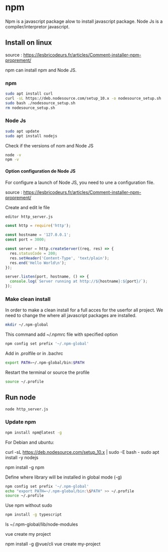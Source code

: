# npm

Npm is a javascript package alow to install javascript package.
Node Js is a compiler/interpretor javascript.



## Install on linux

source : https://lesbricodeurs.fr/articles/Comment-installer-npm-proprement/

npm can install npm and Node JS.

### npm
```bash
sudo apt install curl
curl -sL https://deb.nodesource.com/setup_10.x -o nodesource_setup.sh
sudo bash ./nodesource_setup.sh
rm nodesource_setup.sh
```

### Node Js
```bash
sudo apt update
sudo apt install nodejs
```

Check if the versions of nom and Node JS

```bash
node -v
npm -v
```

#### Option configuration de Node JS

For configure a launch of Node JS, you need to une a configuration file.


source : https://lesbricodeurs.fr/articles/Comment-installer-npm-proprement/

Create and edit le file
```bash
editor http_server.js
```

```javascript
const http = require('http');

const hostname = '127.0.0.1';
const port = 3000;

const server = http.createServer((req, res) => {
  res.statusCode = 200;
  res.setHeader('Content-Type', 'text/plain');
  res.end('Hello World\n');
});

server.listen(port, hostname, () => {
  console.log(`Server running at http://${hostname}:${port}/`);
});
```


### Make clean install

In order to make a clean install for a full acces for the userfor all project. We need to change the where all javascript packages are installed.

```bash
mkdir ~/.npm-global
```


This command add ~/.npmrc file with specified option
```bash
npm config set prefix '~/.npm-global'
```

Add in .prolfile or in .bachrc
```bash
export PATH=~/.npm-global/bin:$PATH
```


Restart the terminal or source the profile
```bash
source ~/.profile
```



## Run node

```bash
node http_server.js
```

### Update npm

```bash
npm install npm@latest -g
```


For Debian and ubuntu:


curl -sL https://deb.nodesource.com/setup_10.x | sudo -E bash -
sudo apt install -y nodejs

npm install -g npm

Define where library will be installed in global mode (-g)

```bash
npm config set prefix '~/.npm-global'
echo "export PATH=~/.npm-global/bin:\$PATH" >> ~/.profile
source ~/.profile
```

Use npm without sudo
```bash
npm install -g typescript
```
ls ~/.npm-global/lib/node-modules


vue create my project

npm install -g @vue/cli
vue create my-project
